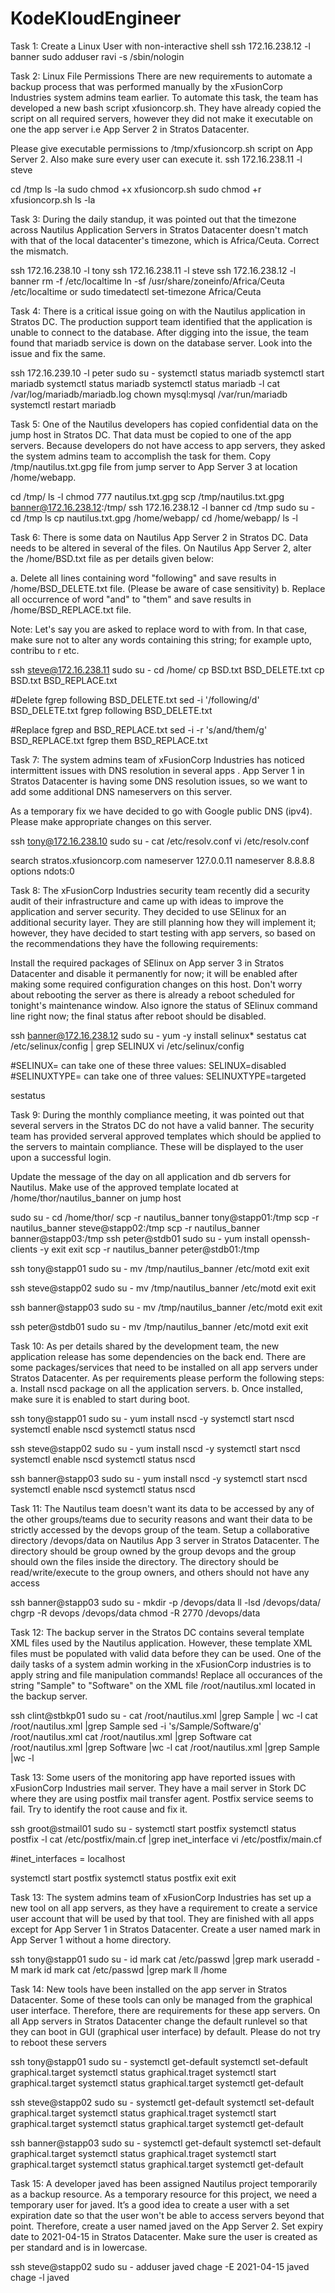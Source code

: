 # KodeKloudEngineer
Task 1:
Create a Linux User with non-interactive shell
ssh 172.16.238.12 -l banner 
sudo adduser ravi -s /sbin/nologin

Task 2:
Linux File Permissions
There are new requirements to automate a backup process that was performed manually by the xFusionCorp Industries system admins team earlier. To automate this task, the team has developed a new bash script xfusioncorp.sh. They have already copied the script on all required servers, however they did not make it executable on one the app server i.e App Server 2 in Stratos Datacenter.

Please give executable permissions to /tmp/xfusioncorp.sh script on App Server 2. Also make sure every user can execute it.
ssh 172.16.238.11 -l steve 
 
cd /tmp 
ls -la 
sudo chmod +x xfusioncorp.sh
sudo chmod +r xfusioncorp.sh
ls -la 

Task 3:
During the daily standup, it was pointed out that the timezone across Nautilus Application Servers in Stratos Datacenter doesn't match with that of the local datacenter's timezone, which is Africa/Ceuta.
Correct the mismatch.

ssh 172.16.238.10 -l tony
ssh 172.16.238.11 -l steve
ssh 172.16.238.12 -l banner
rm -f /etc/localtime
ln -sf /usr/share/zoneinfo/Africa/Ceuta /etc/localtime
or
sudo timedatectl set-timezone Africa/Ceuta

Task 4:
There is a critical issue going on with the Nautilus application in Stratos DC. The production support team identified that the application is unable to connect to the database. After digging into the issue, the team found that mariadb service is down on the database server.
Look into the issue and fix the same.

ssh 172.16.239.10 -l peter 
sudo su -
systemctl status mariadb
systemctl start  mariadb
systemctl status mariadb
systemctl status mariadb -l
cat /var/log/mariadb/mariadb.log
chown mysql:mysql /var/run/mariadb
systemctl restart mariadb

Task 5:
One of the Nautilus developers has copied confidential data on the jump host in Stratos DC. That data must be copied to one of the app servers. Because developers do not have access to app servers, they asked the system admins team to accomplish the task for them.
Copy /tmp/nautilus.txt.gpg file from jump server to App Server 3 at location /home/webapp.

cd /tmp/
ls -l
chmod 777 nautilus.txt.gpg
scp /tmp/nautilus.txt.gpg banner@172.16.238.12:/tmp/
ssh 172.16.238.12 -l banner
cd /tmp
sudo su -
cd /tmp
ls
cp nautilus.txt.gpg /home/webapp/
cd /home/webapp/
ls -l

Task 6:
There is some data on Nautilus App Server 2 in Stratos DC. Data needs to be altered in several of the files. On Nautilus App Server 2, alter the /home/BSD.txt file as per details given below:

a. Delete all lines containing word "following" and save results in /home/BSD_DELETE.txt file. (Please be aware of case sensitivity)
b. Replace all occurrence of word "and" to "them" and save results in /home/BSD_REPLACE.txt file.

Note: Let's say you are asked to replace word to with from. In that case, make sure not to alter any words containing this string; for example upto, contribu to r etc.

ssh steve@172.16.238.11
sudo su -
cd /home/
cp BSD.txt BSD_DELETE.txt
cp BSD.txt BSD_REPLACE.txt

#Delete
fgrep following BSD_DELETE.txt
sed -i '/following/d' BSD_DELETE.txt
fgrep following BSD_DELETE.txt

#Replace
fgrep and BSD_REPLACE.txt
sed -i -r 's/and/them/g' BSD_REPLACE.txt
fgrep them BSD_REPLACE.txt

Task 7:
The system admins team of xFusionCorp Industries has noticed intermittent issues with DNS resolution in several apps . App Server 1 in Stratos Datacenter is having some DNS resolution issues, so we want to add some additional DNS nameservers on this server.

As a temporary fix we have decided to go with Google public DNS (ipv4). Please make appropriate changes on this server.

ssh tony@172.16.238.10
sudo su -
cat /etc/resolv.conf
vi /etc/resolv.conf

search stratos.xfusioncorp.com
nameserver 127.0.0.11
nameserver 8.8.8.8
options ndots:0

Task 8:
The xFusionCorp Industries security team recently did a security audit of their infrastructure and came up with ideas to improve the application and server security. They decided to use SElinux for an additional security layer. They are still planning how they will implement it; however, they have decided to start testing with app servers, so based on the recommendations they have the following requirements:

Install the required packages of SElinux on App server 3 in Stratos Datacenter and disable it permanently for now; it will be enabled after making some required configuration changes on this host. Don't worry about rebooting the server as there is already a reboot scheduled for tonight's maintenance window. Also ignore the status of SElinux command line right now; the final status after reboot should be disabled.

ssh banner@172.16.238.12
sudo su -
yum -y install selinux*
sestatus
cat /etc/selinux/config | grep SELINUX
vi /etc/selinux/config

#SELINUX= can take one of these three values:
SELINUX=disabled
#SELINUXTYPE= can take one of three values:
SELINUXTYPE=targeted

sestatus

Task 9:
During the monthly compliance meeting, it was pointed out that several servers in the Stratos DC do not have a valid banner. The security team has provided serveral approved templates which should be applied to the servers to maintain compliance. These will be displayed to the user upon a successful login.

Update the message of the day on all application and db servers for Nautilus. Make use of the approved template located at /home/thor/nautilus_banner on jump host

sudo su -
cd /home/thor/
scp -r  nautilus_banner  tony@stapp01:/tmp
scp -r  nautilus_banner  steve@stapp02:/tmp
scp -r  nautilus_banner  banner@stapp03:/tmp
ssh peter@stdb01
sudo su -
yum install openssh-clients -y
exit
exit
scp -r  nautilus_banner  peter@stdb01:/tmp

ssh tony@stapp01
sudo su -
mv /tmp/nautilus_banner  /etc/motd
exit
exit

ssh steve@stapp02
sudo su -
mv /tmp/nautilus_banner  /etc/motd
exit
exit

ssh banner@stapp03
sudo su -
mv /tmp/nautilus_banner  /etc/motd
exit
exit

ssh peter@stdb01
sudo su -
mv /tmp/nautilus_banner  /etc/motd
exit
exit


Task 10:
As per details shared by the development team, the new application release has some dependencies on the back end. There are some packages/services that need to be installed on all app servers under Stratos Datacenter. As per requirements please perform the following steps:
a. Install nscd package on all the application servers.
b. Once installed, make sure it is enabled to start during boot.

ssh tony@stapp01
sudo su -
yum install nscd -y
systemctl start nscd
systemctl enable nscd
systemctl status nscd

ssh steve@stapp02
sudo su -
yum install nscd -y
systemctl start nscd
systemctl enable nscd
systemctl status nscd

ssh banner@stapp03
sudo su -
yum install nscd -y
systemctl start nscd
systemctl enable nscd
systemctl status nscd


Task 11:
The Nautilus team doesn't want its data to be accessed by any of the other groups/teams due to security reasons and want their data to be strictly accessed by the devops group of the team.
Setup a collaborative directory /devops/data on Nautilus App 3 server in Stratos Datacenter.
The directory should be group owned by the group devops and the group should own the files inside the directory. The directory should be read/write/execute to the group owners, and others should not have any access

ssh banner@stapp03
sudo su -
mkdir -p /devops/data
ll -lsd /devops/data/
chgrp -R devops /devops/data
chmod -R 2770 /devops/data

Task 12:
The backup server in the Stratos DC contains several template XML files used by the Nautilus application. However, these template XML files must be populated with valid data before they can be used. One of the daily tasks of a system admin working in the xFusionCorp industries is to apply string and file manipulation commands!
Replace all occurances of the string "Sample" to "Software" on the XML file /root/nautilus.xml located in the backup server.

ssh clint@stbkp01
sudo su -
cat /root/nautilus.xml |grep Sample | wc -l
cat /root/nautilus.xml |grep Sample
sed -i 's/Sample/Software/g' /root/nautilus.xml
cat /root/nautilus.xml |grep Software
cat /root/nautilus.xml |grep Software |wc -l
cat /root/nautilus.xml |grep Sample |wc -l

Task 13:
Some users of the monitoring app have reported issues with xFusionCorp Industries mail server. They have a mail server in Stork DC where they are using postfix mail transfer agent. Postfix service seems to fail. Try to identify the root cause and fix it.

ssh groot@stmail01
sudo su -
systemctl start postfix
systemctl status postfix -l
cat /etc/postfix/main.cf |grep inet_interface
vi /etc/postfix/main.cf

#inet_interfaces = localhost

systemctl start postfix
systemctl status postfix
exit
exit

Task 13:
The system admins team of xFusionCorp Industries has set up a new tool on all app servers, as they have a requirement to create a service user account that will be used by that tool. They are finished with all apps except for App Server 1 in Stratos Datacenter.
Create a user named mark in App Server 1 without a home directory.

ssh tony@stapp01
sudo su -
id mark
cat /etc/passwd |grep mark
useradd -M mark
id mark
cat /etc/passwd |grep mark
ll /home

Task 14:
New tools have been installed on the app server in Stratos Datacenter. Some of these tools can only be managed from the graphical user interface. Therefore, there are requirements for these app servers.
On all App servers in Stratos Datacenter change the default runlevel so that they can boot in GUI (graphical user interface) by default. Please do not try to reboot these servers

ssh tony@stapp01
sudo su -
systemctl get-default
systemctl set-default graphical.target
systemctl status graphical.traget
systemctl start graphical.target
systemctl status graphical.target
systemctl get-default

ssh steve@stapp02
sudo su -
systemctl get-default
systemctl set-default graphical.target
systemctl status graphical.traget
systemctl start graphical.target
systemctl status graphical.target
systemctl get-default

ssh banner@stapp03
sudo su -
systemctl get-default
systemctl set-default graphical.target
systemctl status graphical.traget
systemctl start graphical.target
systemctl status graphical.target
systemctl get-default

Task 15:
A developer javed has been assigned Nautilus project temporarily as a backup resource. As a temporary resource for this project, we need a temporary user for javed. It’s a good idea to create a user with a set expiration date so that the user won't be able to access servers beyond that point.
Therefore, create a user named javed on the App Server 2. Set expiry date to 2021-04-15 in Stratos Datacenter. Make sure the user is created as per standard and is in lowercase.

ssh steve@stapp02
sudo su -
adduser javed
chage -E 2021-04-15 javed    
chage -l javed   